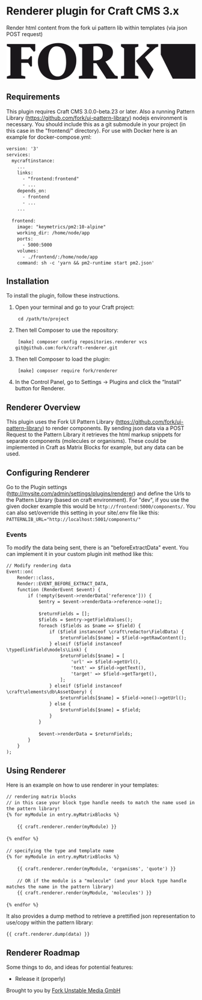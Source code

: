 # Renderer plugin for Craft CMS 3.x

Render html content from the fork ui pattern lib within templates (via json POST request)

![Screenshot](resources/img/plugin-logo.png)

## Requirements

This plugin requires Craft CMS 3.0.0-beta.23 or later.
Also a running Pattern Library (https://github.com/fork/ui-pattern-library) nodejs environment is necessary.
You should include this as a git submodule in your project (in this case in the "frontend/" directory).
For use with Docker here is an example for docker-compose.yml:

```
version: '3'
services:
  mycraftinstance:
    ...
    links:
      - "frontend:frontend"
      - ...
    depends_on:
      - frontend
      - ...
    ...      

  frontend:
    image: "keymetrics/pm2:10-alpine"
    working_dir: /home/node/app
    ports:
      - 5000:5000
    volumes:
      - ./frontend/:/home/node/app
    command: sh -c 'yarn && pm2-runtime start pm2.json'
```


## Installation

To install the plugin, follow these instructions.

1. Open your terminal and go to your Craft project:

        cd /path/to/project

2. Then tell Composer to use the repository:

        [make] composer config repositories.renderer vcs git@github.com:fork/craft-renderer.git

3. Then tell Composer to load the plugin:

        [make] composer require fork/renderer

4. In the Control Panel, go to Settings → Plugins and click the “Install” button for Renderer.

## Renderer Overview

This plugin uses the Fork UI Pattern Library (https://github.com/fork/ui-pattern-library) to render components.
By sending json data via a POST Request to the Pattern Library it retrieves the html markup snippets for separate components (molecules or organisms).
These could be implemented in Craft as Matrix Blocks for example, but any data can be used.

## Configuring Renderer

Go to the Plugin settings (http://mysite.com/admin/settings/plugins/renderer) and define the Urls to the Pattern Library (based on craft environment).
For "dev", if you use the given docker example this would be `http://frontend:5000/components/`.
You can also set/override this setting in your site/.env file like this:
`PATTERNLIB_URL="http://localhost:5001/components/"`

### Events

To modify the data being sent, there is an "beforeExtractData" event. You can implement it in your custom plugin init method like this:

```
// Modify rendering data
Event::on(
    Render::class,
    Render::EVENT_BEFORE_EXTRACT_DATA,
    function (RenderEvent $event) {
        if (!empty($event->renderData['reference'])) {
            $entry = $event->renderData->reference->one();

            $returnFields = [];
            $fields = $entry->getFieldValues();
            foreach ($fields as $name => $field) {
                if ($field instanceof \craft\redactor\FieldData) {
                    $returnFields[$name] = $field->getRawContent();
                } elseif ($field instanceof \typedlinkfield\models\Link) {
                    $returnFields[$name] = [
                        'url' => $field->getUrl(),
                        'text' => $field->getText(),
                        'target' => $field->getTarget(),
                    ];
                } elseif ($field instanceof \craft\elements\db\AssetQuery) {
                    $returnFields[$name] = $field->one()->getUrl();
                } else {
                    $returnFields[$name] = $field;
                }
            }

            $event->renderData = $returnFields;
        }
    }
);
```

## Using Renderer

Here is an example on how to use renderer in your templates:

```
// rendering matrix blocks
// in this case your block type handle needs to match the name used in the pattern library!
{% for myModule in entry.myMatrixBlocks %}

    {{ craft.renderer.render(myModule) }}

{% endfor %}

// specifying the type and template name
{% for myModule in entry.myMatrixBlocks %}

    {{ craft.renderer.render(myModule, 'organisms', 'quote') }}

    // OR if the module is a "molecule" (and your block type handle matches the name in the pattern library)
    {{ craft.renderer.render(myModule, 'molecules') }}

{% endfor %}
```
It also provides a dump method to retrieve a prettified json representation to use/copy within the pattern library:
```
{{ craft.renderer.dump(data) }}
```

## Renderer Roadmap

Some things to do, and ideas for potential features:

* Release it (properly)

Brought to you by [Fork Unstable Media GmbH](http://fork.de)
